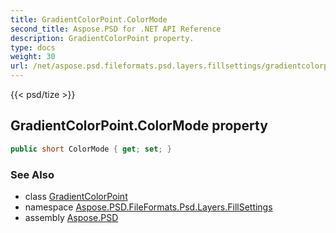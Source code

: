 ```yaml
---
title: GradientColorPoint.ColorMode
second_title: Aspose.PSD for .NET API Reference
description: GradientColorPoint property. 
type: docs
weight: 30
url: /net/aspose.psd.fileformats.psd.layers.fillsettings/gradientcolorpoint/colormode/
---
```

{{< psd/tize >}}
## GradientColorPoint.ColorMode property

```csharp
public short ColorMode { get; set; }
```

### See Also

* class [GradientColorPoint](../)
* namespace [Aspose.PSD.FileFormats.Psd.Layers.FillSettings](../../gradientcolorpoint/)
* assembly [Aspose.PSD](../../../)



